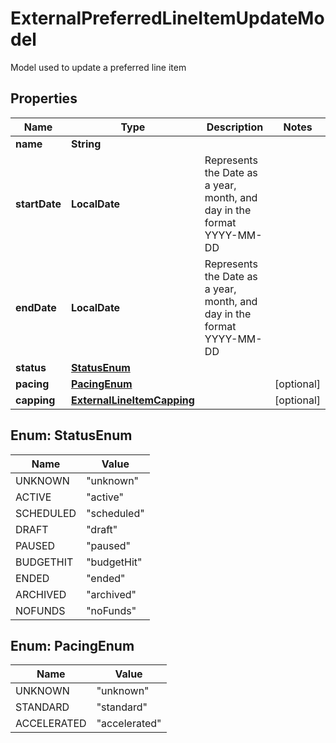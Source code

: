 

# ExternalPreferredLineItemUpdateModel

Model used to update a preferred line item

## Properties

Name | Type | Description | Notes
------------ | ------------- | ------------- | -------------
**name** | **String** |  | 
**startDate** | **LocalDate** | Represents the Date as a year, month, and day in the format YYYY-MM-DD | 
**endDate** | **LocalDate** | Represents the Date as a year, month, and day in the format YYYY-MM-DD | 
**status** | [**StatusEnum**](#StatusEnum) |  | 
**pacing** | [**PacingEnum**](#PacingEnum) |  |  [optional]
**capping** | [**ExternalLineItemCapping**](ExternalLineItemCapping.md) |  |  [optional]



## Enum: StatusEnum

Name | Value
---- | -----
UNKNOWN | &quot;unknown&quot;
ACTIVE | &quot;active&quot;
SCHEDULED | &quot;scheduled&quot;
DRAFT | &quot;draft&quot;
PAUSED | &quot;paused&quot;
BUDGETHIT | &quot;budgetHit&quot;
ENDED | &quot;ended&quot;
ARCHIVED | &quot;archived&quot;
NOFUNDS | &quot;noFunds&quot;



## Enum: PacingEnum

Name | Value
---- | -----
UNKNOWN | &quot;unknown&quot;
STANDARD | &quot;standard&quot;
ACCELERATED | &quot;accelerated&quot;




